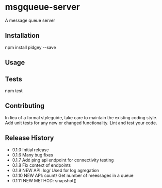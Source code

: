 msgqueue-server
=========

A message queue server

## Installation

  npm install pidgey --save

## Usage

## Tests

  npm test

## Contributing

In lieu of a formal styleguide, take care to maintain the existing coding style.
Add unit tests for any new or changed functionality. Lint and test your code.

## Release History

* 0.1.0 Initial release
* 0.1.6 Many bug fixes
* 0.1.7 Add ping api endpoint for connectivity testing
* 0.1.8 Fix context of endpoints
* 0.1.9 NEW API: log/ Used for log agregation
* 0.1.10 NEW API: count/ Get number of meessages in a queue
* 0.1.11 NEW METHOD: snapshot()
